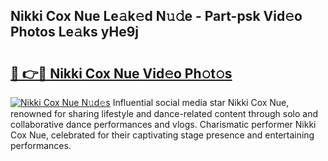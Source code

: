 ## Nikki Cox Nue Le𝚊k𝚎d N𝚞𝚍e - Part-psk Vid𝚎o Photos Le𝚊ks yHe9j

# <h2><a href="http://fb71atj.evod.top/?m=Nikki+Cox+Nue">🔗 👉🔴 Nikki Cox Nue Vid𝚎o Ph𝚘t𝚘s</a></h2>

[![Nikki Cox Nue N𝚞d𝚎s](https://i.imgur.com/8V9OHl7.gif)](http://fb71atj.evod.top/?m=Nikki+Cox+Nue)
Influential social media star Nikki Cox Nue, renowned for sharing lifestyle and dance-related content through solo and collaborative dance performances and vlogs. Charismatic performer Nikki Cox Nue, celebrated for their captivating stage presence and entertaining performances. 
